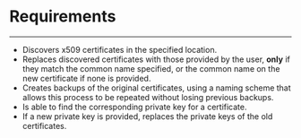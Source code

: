# Requirements
---

- Discovers x509 certificates in the specified location.
- Replaces discovered certificates with those provided by the user, 
**only** if they match the common name specified, or the common name on the new certificate if none is provided.
- Creates backups of the original certificates, using a naming scheme that allows this process to be repeated without losing previous backups.
- Is able to find the corresponding private key for a certificate.
- If a new private key is provided, replaces the private keys of the old certificates.